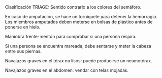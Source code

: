 Clasificación TRIAGE: Sentido contrario a los colores del semáforo.

En caso de amputación, se hace un torniquete para detener la hemorragia. Los miembros amputados deben meterse en bolsas de plástico antes de ponerse en hielo. 

Maniobra frente-mentón para comprobar si una persona respira.

Si una persona se encuentra mareada, debe sentarse y meter la cabeza entre sus piernas.

Navajazos graves en el tórax no lisos: puede producirse un neumotórax.

Navajazos graves en el abdomen: vendar con telas mojadas.